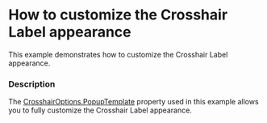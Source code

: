 # How to customize the Crosshair Label appearance


This example demonstrates how to customize the Crosshair Label appearance.


<h3>Description</h3>

The <a href="https://documentation.devexpress.com/#WPF/DevExpressXpfChartsCrosshairOptionsBase_PopupTemplatetopic">CrosshairOptions.PopupTemplate</a>&nbsp;property used in this example allows you to fully customize the Crosshair Label appearance.

<br/>


